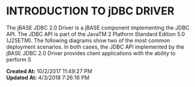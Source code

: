 # INTRODUCTION TO jDBC DRIVER

The jBASE JDBC 2.0 Driver is a jBASE component implementing the JDBC API. The JDBC API is part of the JavaTM 2 Platform Standard Edition 5.0 (J2SETM). The following diagrams show two of the most common deployment scenarios. In both cases, the JDBC API implemented by the jBASE JDBC 2.0 Driver provides client applications with the ability to perform S  

**Created At:** 10/2/2017 11:49:27 PM  
**Updated At:** 4/3/2018 7:26:16 PM  

